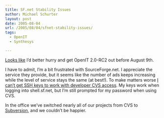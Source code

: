 ```yaml
---
title: SF.net Stability Issues
author: Michael Schurter
layout: post
date: 2005-08-04
url: /2005/08/04/sfnet-stability-issues/
tags:
  - OpenIT
  - Synthesys

---
```

[Looks like][1] I&#8217;d better hurry and get OpenIT 2.0-RC2 out before August 9th.

I have to admit, I&#8217;m a bit frustrated with SourceForge.net. I appreciate the service they provide, but it seems like the number of ads keeps increasing while the level of service stays the same (at best!). To make matters worse [I can&#8217;t get SSH keys to work with developer CVS access][2]. My keys work when logging into shell.sf.net, but I&#8217;m still prompted for my password when using CVS.

In the office we&#8217;ve switched nearly all of our projects from CVS to [Subversion][3], and we couldn&#8217;t be happier.

 [1]: http://sourceforge.net/docman/display_doc.php?docid=2352&group_id=1#1123176846
 [2]: https://sourceforge.net/tracker/?func=detail&atid=200001&aid=1234181&group_id=1
 [3]: http://subversion.tigris.org/